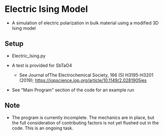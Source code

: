 # Electric Ising Model

- A simulation of electric polarization in bulk material using a modified 3D Ising model

## Setup

- Electric_Ising.py
- A test is provided for SbTaO4

  - See Journal ofThe Electrochemical Society, 166 (5) H3195-H3201 (2019); https://iopscience.iop.org/article/10.1149/2.0281905jes

- See "Main Program" section of the code for an example run

## Note

- The program is currently incomplete. The mechanics are in place, but the full consideration of contributing factors is not yet flushed out in the code. This is an ongoing task.
